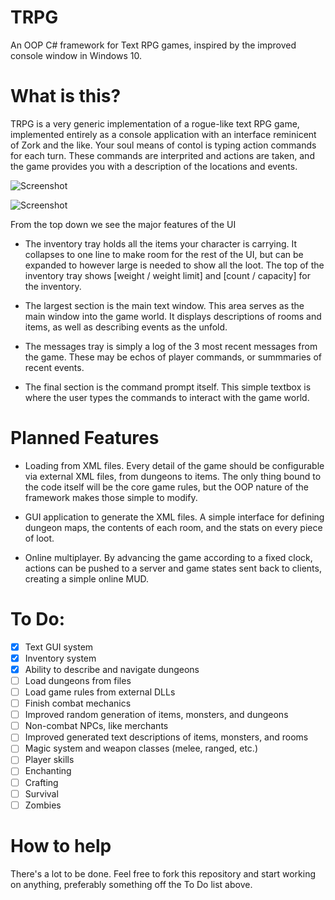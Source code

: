 # TRPG
An OOP C# framework for Text RPG games, inspired by the improved console window in Windows 10.

# What is this?

TRPG is a very generic implementation of a rogue-like text RPG game, implemented entirely as a console application with an 
interface reminicent of Zork and the like.
Your soul means of contol is typing action commands for each turn. 
These commands are interprited and actions are taken, and the game provides you with a description of the locations and events.

![Screenshot](http://i.imgur.com/l21Y15K.png)

![Screenshot](http://i.imgur.com/0SdsB3w.png)

From the top down we see the major features of the UI

- The inventory tray holds all the items your character is carrying. It collapses to one line to make room for the rest of the UI,
but can be expanded to however large is needed to show all the loot. The top of the inventory tray shows [weight / weight limit] 
and [count / capacity] for the inventory.

- The largest section is the main text window. This area serves as the main window into the game world. It displays descriptions of rooms
and items, as well as describing events as the unfold.

- The messages tray is simply a log of the 3 most recent messages from the game. These may be echos of player commands, or summmaries of recent events.

- The final section is the command prompt itself. This simple textbox is where the user types the commands to interact with the game world.

# Planned Features

- Loading from XML files. Every detail of the game should be configurable via external XML files, from dungeons to items.
The only thing bound to the code itself will be the core game rules, but the OOP nature of the framework makes those simple to modify.

- GUI application to generate the XML files. A simple interface for defining dungeon maps, the contents of each room, and the stats 
on every piece of loot.

- Online multiplayer. By advancing the game according to a fixed clock, actions can be pushed to a server and game states sent back to 
clients, creating a simple online MUD.

# To Do:
- [x] Text GUI system
- [x] Inventory system
- [x] Ability to describe and navigate dungeons
- [ ] Load dungeons from files
- [ ] Load game rules from external DLLs
- [ ] Finish combat mechanics
- [ ] Improved random generation of items, monsters, and dungeons
- [ ] Non-combat NPCs, like merchants
- [ ] Improved generated text descriptions of items, monsters, and rooms
- [ ] Magic system and weapon classes (melee, ranged, etc.)
- [ ] Player skills
- [ ] Enchanting
- [ ] Crafting
- [ ] Survival
- [ ] Zombies

# How to help
There's a lot to be done. Feel free to fork this repository and start working on anything, preferably something off the To Do list above.
